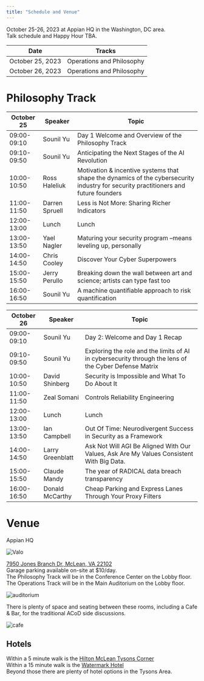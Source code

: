 ```yaml
---
title: "Schedule and Venue"
---
```


October 25-26, 2023 at Appian HQ in the Washington, DC area.\
Talk schedule and Happy Hour TBA.

| Date             | Tracks          |
| ---------------- | --------------- |
| October 25, 2023 | Operations and Philosophy |
| October 26, 2023 | Operations and Philosophy |

# Philosophy Track
| October 25 | Speaker | Topic |
| ------ | ------- | ----- |
| 09:00-09:10 | Sounil Yu | Day 1 Welcome and Overview of the Philosophy Track |
| 09:10-09:50 | Sounil Yu | Anticipating the Next Stages of the AI Revolution |
| 10:00-10:50 | Ross Haleliuk | Motivation & incentive systems that shape the dynamics of the cybersecurity industry for security practitioners and future founders |
| 11:00-11:50 | Darren Spruell | Less is Not More: Sharing Richer Indicators |
| 12:00-13:00 | Lunch | Lunch |
| 13:00-13:50 | Yael Nagler | Maturing your security program –means leveling up, personally |
| 14:00-14:50 | Chris Cooley | Discover Your Cyber Superpowers |
| 15:00-15:50 | Jerry Perullo | Breaking down the wall between art and science; artists can type fast too |
| 16:00-16:50 | Sounil Yu | A machine quantifiable approach to risk quantification |

| October 26 | Speaker | Topic |
| ------ | ------- | ----- |
| 09:00-09:10 | Sounil Yu | Day 2: Welcome and Day 1 Recap |
| 09:10-09:50 | Sounil Yu | Exploring the role and the limits of AI in cybersecurity through the lens of the Cyber Defense Matrix |
| 10:00-10:50 | David Shinberg | Security is Impossible and What To Do About It |
| 11:00-11:50 | Zeal Somani | Controls Reliability Engineering |
| 12:00-13:00 | Lunch | Lunch |
| 13:00-13:50 | Ian Campbell | Out Of Time: Neurodivergent Success in Security as a Framework |
| 14:00-14:50 | Larry Greenblatt | Ask Not Will AGI Be Aligned With Our Values, Ask Are My Values Consistent With Big Data. |
| 15:00-15:50 | Claude Mandy | The year of RADICAL data breach transparency |
| 16:00-16:50 | Donald McCarthy | Cheap Parking and Express Lanes Through Your Proxy Filters |

# Venue

Appian HQ

![Valo](https://careers.appian.com/media/2d2dz3sp/apn20010.jpg?width=1600&height=900&mode=crop)

[7950 Jones Branch Dr, McLean, VA 22102](https://goo.gl/maps/RthWv3UEvdH5Gwx9A)\
Garage parking available on-site at $10/day.\
The Philosophy Track will be in the Conference Center on the Lobby floor.\
The Operations Track will be in the Main Auditorium on the Lobby floor.

![auditorium](http://www.valopark.net/wp-content/uploads/2017/04/3-Auditorium.jpg)

There is plenty of space and seating between these rooms, including a Cafe & Bar, for the traditional ACoD side discussions.

![cafe](https://www.valopark.net/wp-content/uploads/2017/04/05.jpg)

## Hotels

Within a 5 minute walk is the [Hilton McLean Tysons Corner](https://www.hilton.com/en/hotels/mclmhhh-hilton-mclean-tysons-corner/)\
Within a 15 minute walk is the [Watermark Hotel](https://www.thewatermarkhotel.com/)\
Beyond those there are plenty of hotel options in the Tysons Area.
